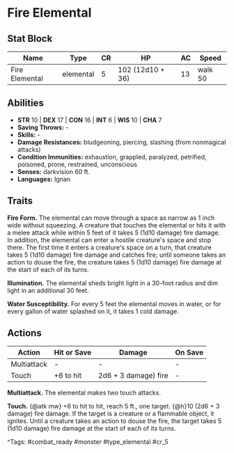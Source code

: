 # Fire Elemental

## Stat Block

| Name | Type | CR | HP | AC | Speed |
|------|------|----|----|----|-------|
| Fire Elemental | elemental | 5 | 102 (12d10 + 36) | 13 | walk 50 |

## Abilities

- **STR** 10 | **DEX** 17 | **CON** 16 | **INT** 6 | **WIS** 10 | **CHA** 7
- **Saving Throws:** -  
- **Skills:** -  
- **Damage Resistances:** bludgeoning, piercing, slashing (from nonmagical attacks)  
- **Condition Immunities:** exhaustion, grappled, paralyzed, petrified, poisoned, prone, restrained, unconscious  
- **Senses:** darkvision 60 ft.  
- **Languages:** Ignan

## Traits

**Fire Form.** The elemental can move through a space as narrow as 1 inch wide without squeezing. A creature that touches the elemental or hits it with a melee attack while within 5 feet of it takes 5 (1d10 damage) fire damage. In addition, the elemental can enter a hostile creature's space and stop there. The first time it enters a creature's space on a turn, that creature takes 5 (1d10 damage) fire damage and catches fire; until someone takes an action to douse the fire, the creature takes 5 (1d10 damage) fire damage at the start of each of its turns.

**Illumination.** The elemental sheds bright light in a 30-foot radius and dim light in an additional 30 feet.

**Water Susceptibility.** For every 5 feet the elemental moves in water, or for every gallon of water splashed on it, it takes 1 cold damage.


## Actions

| Action | Hit or Save | Damage | On Save |
|--------|--------------|--------|----------|
| Multiattack | - | - | - |
| Touch | +6 to hit | 2d6 + 3 damage) fire | - |

**Multiattack.** The elemental makes two touch attacks.

**Touch.** {@atk mw} +6 to hit to hit, reach 5 ft., one target. {@h}10 (2d6 + 3 damage) fire damage. If the target is a creature or a flammable object, it ignites. Until a creature takes an action to douse the fire, the target takes 5 (1d10 damage) fire damage at the start of each of its turns.


^Tags: #combat_ready #monster #type_elemental #cr_5